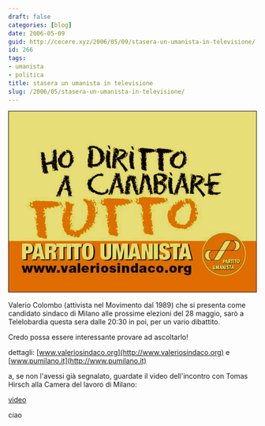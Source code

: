 ```yaml
---
draft: false
categories: [blog]
date: 2006-05-09
guid: http://cecere.xyz/2006/05/09/stasera-un-umanista-in-televisione/
id: 266
tags:
- umanista
- politica
title: stasera un umanista in televisione
slug: /2006/05/stasera-un-umanista-in-televisione/
---
```


![](../../../assets/img/post/2006/pu-valerio-sindaco.jpg)

Valerio Colombo (attivista nel Movimento dal 1989) che si presenta come candidato sindaco di Milano alle prossime elezioni del 28 maggio, sarò a Telelobardia questa sera dalle 20:30 in poi, per un vario dibattito.

Credo possa essere interessante provare ad ascoltarlo!
  
dettagli: [www.valeriosindaco.org](http://www.valeriosindaco.org) e [www.pumilano.it](http://www.pumilano.it)

a, se non l'avessi già segnalato, guardate il video dell'incontro con Tomas Hirsch alla Camera del lavoro di Milano:
  
[video](http://www.humanisteurope.org/en/tomas-hirsch/tomy-mm/milan-incontro-pubblico/)

ciao